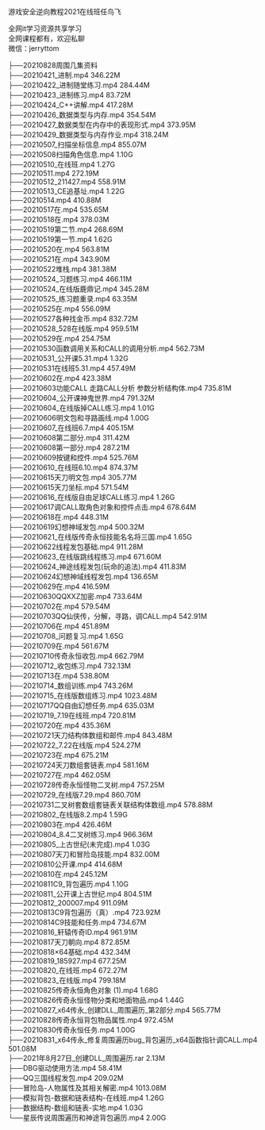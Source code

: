 游戏安全逆向教程2021在线班任鸟飞

全网it学习资源共享学习<br>全网课程都有，欢迎私聊<br>微信：jerryttom<br>

├──20210828周围几集资料<br> ├──20210421_进制.mp4 346.22M<br> ├──20210422_进制随堂练习.mp4 284.44M<br> ├──20210423_进制练习.mp4 83.72M<br> ├──20210424_C++讲解.mp4 417.28M<br> ├──20210426_数据类型与内存.mp4 354.54M<br> ├──20210427_数据类型在内存中的表现形式.mp4 373.95M<br> ├──20210429_数据类型与内存作业.mp4 318.24M<br> ├──20210507_扫描坐标信息.mp4 855.07M<br> ├──20210508扫描角色信息.mp4 1.10G<br> ├──20210510_在线班.mp4 1.27G<br> ├──20210511.mp4 272.19M<br> ├──20210512_211427.mp4 558.91M<br> ├──20210513_CE追基址.mp4 1.22G<br> ├──20210514.mp4 410.88M<br> ├──20210517在.mp4 535.65M<br> ├──20210518在.mp4 378.03M<br> ├──20210519第二节.mp4 268.69M<br> ├──20210519第一节.mp4 1.62G<br> ├──20210520在.mp4 563.81M<br> ├──20210521在.mp4 343.90M<br> ├──20210522堆栈.mp4 381.38M<br> ├──20210524_习题练习.mp4 466.11M<br> ├──20210524_在线版鹿鼎记.mp4 345.28M<br> ├──20210525_练习题重录.mp4 63.35M<br> ├──20210525在.mp4 556.09M<br> ├──20210527各种找金币.mp4 832.72M<br> ├──20210528_528在线版.mp4 959.51M<br> ├──20210529在.mp4 254.75M<br> ├──20210530函数调用关系和CALL的调用分析.mp4 562.73M<br> ├──20210531_公开课5.31.mp4 1.32G<br> ├──20210531在线班5.31.mp4 457.49M<br> ├──20210602在.mp4 423.38M<br> ├──20210603功能CALL 走路CALL分析 参数分析结构体.mp4 735.81M<br> ├──20210604_公开课神鬼世界.mp4 791.32M<br> ├──20210604_在线版掉CALL练习.mp4 1.01G<br> ├──20210606明文包和寻路画线.mp4 1.00G<br> ├──20210607_在线班6.7.mp4 405.15M<br> ├──20210608第二部分.mp4 311.42M<br> ├──20210608第一部分.mp4 287.21M<br> ├──20210609按键和控件.mp4 525.76M<br> ├──20210610_在线班6.10.mp4 874.37M<br> ├──20210615天刀明文包.mp4 305.77M<br> ├──20210615天刀坐标.mp4 571.54M<br> ├──20210616_在线版自由足球CALL练习.mp4 1.26G<br> ├──20210617调CALL取角色对象和控件点击.mp4 678.64M<br> ├──20210618在.mp4 448.31M<br> ├──20210619幻想神域发包.mp4 500.32M<br> ├──20210621_在线版传奇永恒技能名名将三国.mp4 1.65G<br> ├──20210622线程发包基础.mp4 911.28M<br> ├──20210623_在线版跳线程练习.mp4 671.60M<br> ├──20210624_神途线程发包(玩命的追法).mp4 411.83M<br> ├──20210624幻想神域线程发包.mp4 136.65M<br> ├──20210629在.mp4 416.59M<br> ├──20210630QQXXZ加密.mp4 733.64M<br> ├──20210702在.mp4 579.54M<br> ├──20210703QQ仙侠传，分解，寻路，调CALL.mp4 542.91M<br> ├──20210706在.mp4 451.89M<br> ├──20210708_问题复习.mp4 1.65G<br> ├──20210709在.mp4 561.67M<br> ├──20210710传奇永恒收包.mp4 662.79M<br> ├──20210712_收包练习.mp4 732.13M<br> ├──20210713在.mp4 538.80M<br> ├──20210714_数组训练.mp4 743.26M<br> ├──20210715_在线版数组练习.mp4 1023.48M<br> ├──20210717QQ自由幻想任务.mp4 635.03M<br> ├──20210719_7.19在线班.mp4 720.81M<br> ├──20210720在.mp4 435.36M<br> ├──20210721天刀结构体数组和邮件.mp4 843.48M<br> ├──20210722_7.22在线版.mp4 524.27M<br> ├──20210723在.mp4 675.21M<br> ├──20210724天刀数组套链表.mp4 581.16M<br> ├──20210727在.mp4 462.05M<br> ├──20210728传奇永恒怪物二叉树.mp4 757.25M<br> ├──20210729_在线版7.29.mp4 860.70M<br> ├──20210731二叉树套数组套链表关联结构体数组.mp4 578.88M<br> ├──20210802_在线版8.2.mp4 1.59G<br> ├──20210803在.mp4 426.46M<br> ├──20210804_8.4二叉树练习.mp4 966.36M<br> ├──20210805_上古世纪(未完成).mp4 1.03G<br> ├──20210807天刀和冒险岛技能.mp4 832.00M<br> ├──20210810公开课.mp4 414.68M<br> ├──20210810在.mp4 245.12M<br> ├──20210811C9_背包遍历.mp4 1.10G<br> ├──20210811_公开课上古世纪.mp4 804.51M<br> ├──20210812_200007.mp4 911.09M<br> ├──20210813C9背包遍历（真）.mp4 723.92M<br> ├──20210814C9技能和任务.mp4 734.67M<br> ├──20210816_轩辕传奇ID.mp4 961.91M<br> ├──20210817天刀朝向.mp4 872.85M<br> ├──20210818×64基础.mp4 432.34M<br> ├──20210819_185927.mp4 677.25M<br> ├──20210820_在线班.mp4 672.27M<br> ├──20210823_在线版.mp4 799.18M<br> ├──20210825传奇永恒角色对象 (1).mp4 1.68G<br> ├──20210826传奇永恒怪物分类和地面物品.mp4 1.44G<br> ├──20210827_x64传永_创建DLL_周围遍历_第2部分.mp4 565.77M<br> ├──20210828传奇永恒背包物品属性.mp4 972.45M<br> ├──20210830传奇永恒任务.mp4 1.00G<br> ├──20210831_x64传永_修复周围遍历bug_背包遍历_x64函数指针调CALL.mp4 501.08M<br> ├──2021年8月27日_创建DLL_周围遍历.rar 2.13M<br> ├──DBG驱动使用方法.mp4 58.41M<br> ├──QQ三国线程发包.mp4 209.02M<br> ├──冒险岛-人物属性及其相关解密.mp4 1013.08M<br> ├──模拟背包-数据和链表结构-在线班.mp4 1.26G<br> ├──数据结构-数组和链表-实地.mp4 1.03G<br> └──星辰传说周围遍历和神途背包遍历.mp4 2.00G